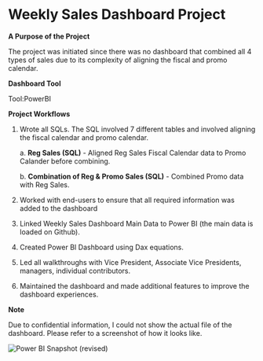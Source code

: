 # Weekly Sales Dashboard Project

**A Purpose of the Project** 
 
The project was initiated since there was no dashboard that combined all 4 types of sales due to its complexity of aligning the fiscal and promo calendar.

**Dashboard Tool** 

Tool:PowerBI

**Project Workflows**
1. Wrote all SQLs. The SQL involved 7 different tables and involved aligning the fiscal calendar and promo calendar. 
    
    a. **Reg Sales (SQL)** - Aligned Reg Sales Fiscal Calendar data to Promo Calander before combining.
    
    b. **Combination of Reg & Promo Sales (SQL)** - Combined Promo data with Reg Sales.  
    
2. Worked with end-users to ensure that all required information was added to the dashboard
3. Linked Weekly Sales Dashboard Main Data to Power BI (the main data is loaded on Github). 
4. Created Power BI Dashboard using Dax equations. 
5. Led all walkthroughs with Vice President, Associate Vice Presidents, managers, individual contributors. 
6. Maintained the dashboard and made additional features to improve the dashboard experiences. 

**Note**

Due to confidential information, I could not show the actual file of the dashboard. Please refer to a screenshot of how it looks like.

![Power BI Snapshot (revised)](https://user-images.githubusercontent.com/73127589/234129530-80392ff7-edfa-474c-9df5-b2f63e4e92b9.png)
